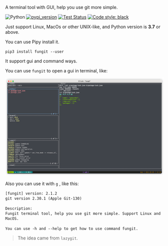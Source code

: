A terminal tool with GUI, help you use git more simple.

![Python](https://img.shields.io/badge/Python-v3.7%5E-green?logo=python)
[![pypi_version](https://img.shields.io/pypi/v/fungit?label=pypi)](https://pypi.org/project/fungit)
[![Test Status](https://img.shields.io/github/workflow/status/zlj-zz/fungit/FungitTest?label=tests)](https://github.com/zlj-zz/fungit/actions/workflows/python-app.eml)
[![Code style: black](https://img.shields.io/badge/code%20style-black-000000.svg)](https://github.com/psf/black)


Just support Linux, MacOs or other UNIX-like, and Python version is **3.7** or above.

You can use Pipy install it.

```shell
pip3 install fungit --user
```

It support gui and command ways.

You can use `fungit` to open a gui in terminal, like:

![screenshot-1](./screenshot-1.png)

Also you can use it with `g` , like this:

```
[fungit] version: 2.1.2
git version 2.30.1 (Apple Git-130)

Description:
Fungit terminal tool, help you use git more simple. Support Linux and MacOS.

You can use -h and --help to get how to use command fungit.
```

>The idea came from `lazygit`.
